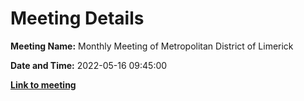 # Meeting Details

**Meeting Name:** Monthly Meeting of Metropolitan District of Limerick

**Date and Time:** 2022-05-16 09:45:00

**<a href="https://www.limerick.ie/council/whats-on/monthly-meeting-metropolitan-district-limerick-85" target="_blank">Link to meeting</a>**
